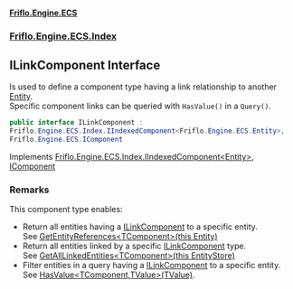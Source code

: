 #### [Friflo.Engine.ECS](index.md 'index')
### [Friflo.Engine.ECS.Index](Friflo.Engine.ECS.Index.md 'Friflo.Engine.ECS.Index')

## ILinkComponent Interface

Is used to define a component type having a link relationship to another [Entity](Entity.md 'Friflo.Engine.ECS.Entity').<br/>
Specific component links can be queried with `HasValue()` in a `Query()`.

```csharp
public interface ILinkComponent :
Friflo.Engine.ECS.Index.IIndexedComponent<Friflo.Engine.ECS.Entity>,
Friflo.Engine.ECS.IComponent
```

Implements [Friflo.Engine.ECS.Index.IIndexedComponent&lt;](IIndexedComponent_TValue_.md 'Friflo.Engine.ECS.Index.IIndexedComponent<TValue>')[Entity](Entity.md 'Friflo.Engine.ECS.Entity')[&gt;](IIndexedComponent_TValue_.md 'Friflo.Engine.ECS.Index.IIndexedComponent<TValue>'), [IComponent](IComponent.md 'Friflo.Engine.ECS.IComponent')

### Remarks
This component type enables:
- Return all entities having a [ILinkComponent](ILinkComponent.md 'Friflo.Engine.ECS.Index.ILinkComponent') to a specific entity.<br/>
  See [GetEntityReferences&lt;TComponent&gt;(this Entity)](IndexExtensions.GetEntityReferences_TComponent_(thisEntity).md 'Friflo.Engine.ECS.Index.IndexExtensions.GetEntityReferences<TComponent>(this Friflo.Engine.ECS.Entity)')
- Return all entities linked by a specific [ILinkComponent](ILinkComponent.md 'Friflo.Engine.ECS.Index.ILinkComponent') type.<br/>
  See [GetAllLinkedEntities&lt;TComponent&gt;(this EntityStore)](IndexExtensions.GetAllLinkedEntities_TComponent_(thisEntityStore).md 'Friflo.Engine.ECS.Index.IndexExtensions.GetAllLinkedEntities<TComponent>(this Friflo.Engine.ECS.EntityStore)')
- Filter entities in a query having a [ILinkComponent](ILinkComponent.md 'Friflo.Engine.ECS.Index.ILinkComponent') to a specific entity.<br/>
  See [HasValue&lt;TComponent,TValue&gt;(TValue)](ArchetypeQuery.HasValue_TComponent,TValue_(TValue).md 'Friflo.Engine.ECS.ArchetypeQuery.HasValue<TComponent,TValue>(TValue)').